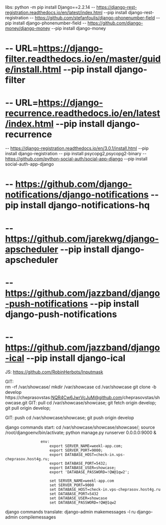 libs:
python -m pip install Django==2.2.14
 -- https://django-rest-registration.readthedocs.io/en/latest/index.html --pip install django-rest-registration
 -- https://github.com/stefanfoulis/django-phonenumber-field  --pip install django-phonenumber-field
 -- https://github.com/django-money/django-money --pip install django-money
# -- URL=https://django-filter.readthedocs.io/en/master/guide/install.html  --pip install django-filter
# -- URL=https://django-recurrence.readthedocs.io/en/latest/index.html  --pip install django-recurrence
 -- https://django-registration.readthedocs.io/en/3.0.1/install.html --pip install django-registration
 -- pip install psycopg2,psycopg2-binary
 -- https://github.com/python-social-auth/social-app-django --pip install social-auth-app-django
# -- https://github.com/django-notifications/django-notifications --pip install django-notifications-hq
# -- https://github.com/jarekwg/django-apscheduler  --pip install django-apscheduler
# -- https://github.com/jazzband/django-push-notifications  --pip install django-push-notifications
# -- https://github.com/jazzband/django-ical                --pip install django-ical

JS:
    https://github.com/RobinHerbots/Inputmask


GIT:   
    rm -rf /var/showcase/
    mkdir /var/showcase
    cd /var/showcase
    git clone -b develop https://cheprasovstas:NQR4Cw6JwrVcJuM@github.com/cheprasovstas/showcase.git
GIT:  pull
    cd /var/showcase/showcase;
    git fetch origin develop;
    git pull origin develop;
    
GIT:  push
    cd /var/showcase/showcase;
    git push origin develop


django commands start:
                cd /var/showcase/showcase/showcase/;
                source /root/djangoenv/bin/activate;
                python manage.py runserver 0.0.0.0:9000 &

                    env:
                        export SERVER_NAME=weekl-app.com;
                        export SERVER_PORT=9000;
                        export DATABASE_HOST=check-in.vps-cheprasov.host4g.ru;
                        export DATABASE_PORT=5432;
                        export DATABASE_USER=showcase;
                        export 'DATABASE_PASSWORD=!QW@1qw2';
                                                
                        set SERVER_NAME=weekl-app.com
                        set SERVER_PORT=9000
                        set DATABASE_HOST=check-in.vps-cheprasov.host4g.ru
                        set DATABASE_PORT=5432
                        set DATABASE_USER=showcase
                        set DATABASE_PASSWORD=!QW@1qw2

django commands translate:
    django-admin makemessages -l ru
    django-admin compilemessages

